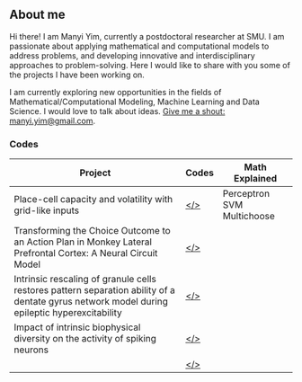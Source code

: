 ## About me

Hi there! I am Manyi Yim, currently a postdoctoral researcher at SMU. I am passionate about applying mathematical and computational models to address problems, and developing innovative and interdisciplinary approaches to problem-solving. Here I would like to share with you some of the projects I have been working on.

I am currently exploring new opportunities in the fields of Mathematical/Computational Modeling, Machine Learning and Data Science. I would love to talk about ideas. [Give me a shout: manyi.yim@gmail.com](manyi.yim@gmail.com).


### Codes

| Project | Codes | Math Explained |
| ----------- | ----------- | ----------- |
| Place-cell capacity and volatility with grid-like inputs | [</>](https://github.com/myyim/placecellperceptron) | Perceptron SVM Multichoose|
| Transforming the Choice Outcome to an Action Plan in Monkey Lateral Prefrontal Cortex: A Neural Circuit Model | [</>](https://github.com/myyim/placecellperceptron) | |
| Intrinsic rescaling of granule cells restores pattern separation ability of a dentate gyrus network model during epileptic hyperexcitability | [</>](https://github.com/myyim/placecellperceptron) | |
| Impact of intrinsic biophysical diversity on the activity of spiking neurons | [</>](https://github.com/myyim/placecellperceptron) | |
|  | [</>](https://github.com/myyim/placecellperceptron) | |
